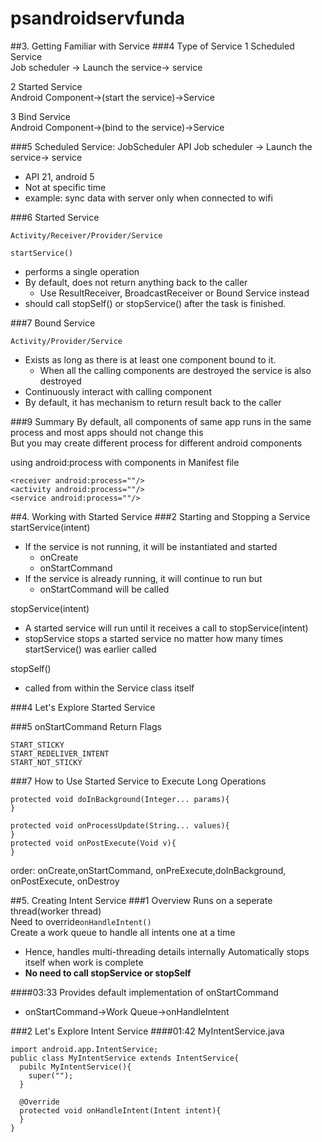 # psandroidservfunda
##3. Getting Familiar with Service
###4 Type of Service
1 Scheduled Service  
Job scheduler -> Launch the service-> service

2 Started Service  
Android Component->(start the service)->Service  

3 Bind Service  
Android Component->(bind to the service)->Service  


###5 Scheduled Service: JobScheduler API
Job scheduler -> Launch the service-> service  
- API 21, android 5
- Not at specific time
- example: sync data with server only when connected to wifi


###6 Started Service
```
Activity/Receiver/Provider/Service
```
```
startService()
```
- performs a single operation
- By default, does not return anything back to the caller
  - Use ResultReceiver, BroadcastReceiver or Bound Service instead
- should call stopSelf() or stopService() after the task is finished.  

###7 Bound Service
```
Activity/Provider/Service
```
- Exists as long as there is at least one component bound to it.
  - When all the calling components are destroyed the service is also destroyed
- Continuously interact with calling component
- By default, it has mechanism to return result back to the caller

###9 Summary
By default, all components of same app runs in the same process and most apps should not change this  
But you may create different process for different android components  

using android:process with components in Manifest file
```
<receiver android:process=""/>
<activity android:process=""/>
<service android:process=""/>
```

##4. Working with Started Service
###2 Starting and Stopping a Service
startService(intent)
- If the service is not running, it will be instantiated and started
  - onCreate 
  - onStartCommand
- If the service is already running, it will continue to run but
  - onStartCommand will be called


stopService(intent)
- A started service will run until it receives a call to stopService(intent)
- stopService stops a started service no matter how many times startService() was earlier called


stopSelf()
- called from within the Service class itself

###4 Let's Explore Started Service



###5 onStartCommand Return Flags
```
START_STICKY
START_REDELIVER_INTENT
START_NOT_STICKY
```


###7 How to Use Started Service to Execute Long Operations
```
protected void doInBackground(Integer... params){
}

protected void onProcessUpdate(String... values){
}
protected void onPostExecute(Void v){
}
```
order: onCreate,onStartCommand, onPreExecute,doInBackground, onPostExecute, onDestroy

##5. Creating Intent Service
###1 Overview
Runs on a seperate thread(worker thread)  
Need to override```onHandleIntent()```  
Create a work queue to handle all intents one at a time
- Hence, handles multi-threading details internally
Automatically stops itself when work is complete
- __No need to call stopService or stopSelf__


####03:33
Provides default implementation of onStartCommand
- onStartCommand->Work Queue->onHandleIntent


###2 Let's Explore Intent Service
####01:42
MyIntentService.java
```
import android.app.IntentService;
public class MyIntentService extends IntentService{
  pubilc MyIntentService(){
    super("");
  }
  
  @Override
  protected void onHandleIntent(Intent intent){
  }
}
```
